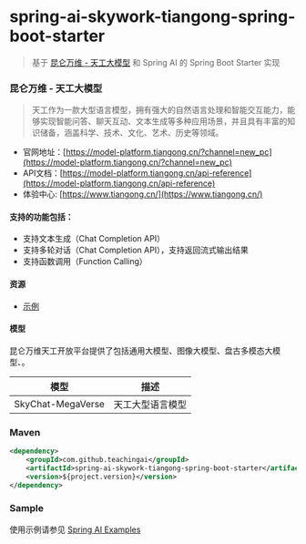 # spring-ai-skywork-tiangong-spring-boot-starter

 > 基于 [昆仑万维 - 天工大模型](https://model-platform.tiangong.cn/?channel=new_pc) 和 Spring AI 的 Spring Boot Starter 实现

### 昆仑万维 - 天工大模型

> 天工作为一款大型语言模型，拥有强大的自然语言处理和智能交互能力，能够实现智能问答、聊天互动、文本生成等多种应用场景，并且具有丰富的知识储备，涵盖科学、技术、文化、艺术、历史等领域。

- 官网地址：[https://model-platform.tiangong.cn/?channel=new_pc](https://model-platform.tiangong.cn/?channel=new_pc)
- API文档：[https://model-platform.tiangong.cn/api-reference](https://model-platform.tiangong.cn/api-reference)
- 体验中心: [https://www.tiangong.cn/](https://www.tiangong.cn/)

#### 支持的功能包括：

- 支持文本生成（Chat Completion API）
- 支持多轮对话（Chat Completion API），支持返回流式输出结果
- 支持函数调用（Function Calling）

#### 资源

- [示例](https://model-platform.tiangong.cn/examples)


#### 模型

昆仑万维天工开放平台提供了包括通用大模型、图像大模型、盘古多模态大模型、。

| 模型 |  描述 |
| ------------ | ------------ |
| SkyChat-MegaVerse	  | 天工大型语言模型 |


### Maven

``` xml
<dependency>
	<groupId>com.github.teachingai</groupId>
	<artifactId>spring-ai-skywork-tiangong-spring-boot-starter</artifactId>
	<version>${project.version}</version>
</dependency>
```

### Sample

使用示例请参见 [Spring AI Examples](https://github.com/TeachingAI/spring-ai-examples)

